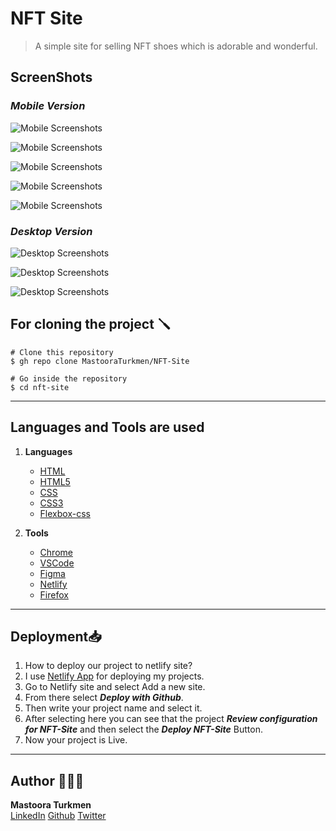 # NFT Site

> A simple site for selling NFT shoes which is adorable and wonderful.

## ScreenShots

### _Mobile Version_

![Mobile Screenshots](./screenshots/Mobile-1.png)

![Mobile Screenshots](./screenshots/Mobile-2.png)

![Mobile Screenshots](./screenshots/Mobile-3.png)

![Mobile Screenshots](./screenshots/Mobile-4.png)

![Mobile Screenshots](./screenshots/Mobile-5.png)

### _Desktop Version_

![Desktop Screenshots](./screenshots/Desktop-1.png)

![Desktop Screenshots](./screenshots/Desktop-2.png)

![Desktop Screenshots](./screenshots/Desktop-3.png)


## For cloning the project 🪛

```
# Clone this repository
$ gh repo clone MastooraTurkmen/NFT-Site

# Go inside the repository
$ cd nft-site
```


-----


## Languages and Tools are used

1. **Languages**
    + [HTML](https://github.com/topics/html)
    + [HTML5](https://github.com/topics/html5)
    + [CSS](https://github.com/topics/css)
    + [CSS3](https://github.com/topics/css3)
    + [Flexbox-css](https://github.com/topics/flexbox-css)

2. **Tools** 
    + [Chrome](https://github.com/topics/chrome)
    + [VSCode](https://github.com/topics/vscode)
    + [Figma](https://github.com/topics/figma)
    + [Netlify](https://github.com/topics/netlify)
    + [Firefox](https://github.com/topics/firefox)


-----


## Deployment📥
1. How to deploy our project to netlify site?
2. I use [Netlify App](https://app.netlify.com/) for deploying my projects.
3. Go to Netlify site and select Add a new site.
4. From there select **_Deploy with Github_**.
5. Then write your project name and select it.
6. After selecting here you can see that the project **_Review configuration for NFT-Site_** and then select the **_Deploy NFT-Site_** Button.
7. Now your project is Live.


-----


## Author 👩🏻‍💻 
**Mastoora Turkmen**  
[LinkedIn](https://www.linkedin.com/in/mastoora-turkmen/) 
[Github](https://github.com/MastooraTurkmen/) 
[Twitter](https://twitter.com/MastooraJ22)